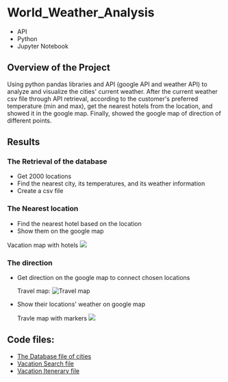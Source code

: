 # World_Weather_Analysis
- API
- Python
- Jupyter Notebook
## Overview of the Project
Using python pandas libraries and API (google API and weather API) to analyze and visualize the cities' current weather. After the current weather csv file through API retrieval, according to the customer's preferred temperature (min and max), get the nearest hotels from the location, and showed it in the google map. Finally, showed the google map of direction of different points.
## Results
### The Retrieval of the database
- Get 2000 locations
- Find the nearest city, its temperatures, and its weather information 
- Create a csv file
### The Nearest location
- Find the nearest hotel based on the location
- Show them on the google map

Vacation map with hotels
![](https://user-images.githubusercontent.com/64121596/143983460-3844a709-1165-45ac-b5fe-f083a5d5ac77.png)

### The direction
- Get direction on the google map to connect chosen locations

  Travel map:
![Travel map](https://user-images.githubusercontent.com/64121596/143983759-3c585ed2-b42c-434a-9afc-01722791ace2.png)
- Show their locations' weather on google map

  Travle map with markers
![](https://user-images.githubusercontent.com/64121596/143983739-9365da14-484d-4352-8edf-647680811243.png)

## Code files: 
- [The Database file of cities](https://github.com/oyuka1112/World_Weather_Analysis/tree/main/Weather_Database)
- [Vacation Search file](https://github.com/oyuka1112/World_Weather_Analysis/tree/main/Vacation_Search)
- [Vacation Itenerary file](https://github.com/oyuka1112/World_Weather_Analysis/tree/main/Vacation_Itinerary)
